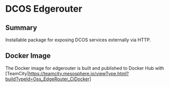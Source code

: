 # DCOS Edgerouter

## Summary

Installable package for exposing DCOS services externally via HTTP.

## Docker Image

The Docker image for edgerouter is built and published to Docker Hub with
[TeamCity|https://teamcity.mesosphere.io/viewType.html?buildTypeId=Oss_EdgeRouter_CiDocker]
